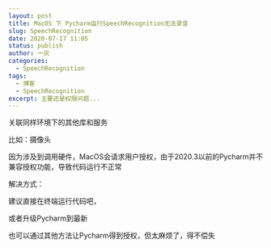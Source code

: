 ```yaml
---
layout: post
title: MacOS 下 Pycharm运行SpeechRecognition无法录音
slug: SpeechRecognition
date: 2020-07-17 11:05
status: publish
author: 一灰
categories: 
  - SpeechRecognition
tags: 
  - 博客
  - SpeechRecognition
excerpt: 主要还是权限问题...
---
```


关联同样环境下的其他库和服务

比如：摄像头

因为涉及到调用硬件，MacOS会请求用户授权，由于2020.3以前的Pycharm并不兼容授权功能，导致代码运行不正常

解决方式：

建议直接在终端运行代码吧，

或者升级Pycharm到最新

也可以通过其他方法让Pycharm得到授权，但太麻烦了，得不偿失


